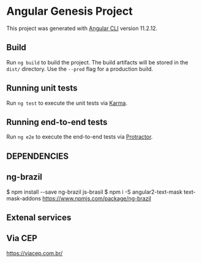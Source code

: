 # Angular Genesis Project
This project was generated with [Angular CLI](https://github.com/angular/angular-cli) version 11.2.12.

## Build
Run `ng build` to build the project. The build artifacts will be stored in the `dist/` directory. Use the `--prod` flag for a production build.

## Running unit tests
Run `ng test` to execute the unit tests via [Karma](https://karma-runner.github.io).

## Running end-to-end tests
Run `ng e2e` to execute the end-to-end tests via [Protractor](http://www.protractortest.org/).

## DEPENDENCIES

## ng-brazil
$ npm install --save ng-brazil js-brasil
$ npm i -S angular2-text-mask text-mask-addons
https://www.npmjs.com/package/ng-brazil

## Extenal services

## Via CEP
https://viacep.com.br/